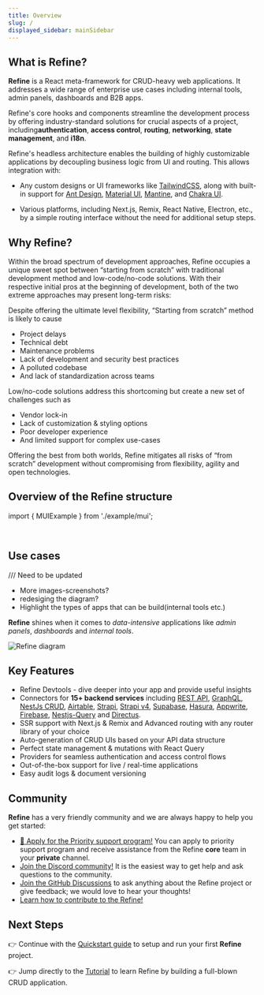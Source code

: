 ```yaml
---
title: Overview
slug: /
displayed_sidebar: mainSidebar
---
```


## What is Refine?

**Refine** is a React meta-framework for CRUD-heavy web applications. It addresses a wide range of enterprise use cases including internal tools, admin panels, dashboards and B2B apps.

Refine's core hooks and components streamline the development process by offering industry-standard solutions for crucial aspects of a project, including**authentication**, **access control**, **routing**, **networking**, **state management**, and **i18n**.

Refine's headless architecture enables the building of highly customizable applications by decoupling business logic from UI and routing. This allows integration with:

- Any custom designs or UI frameworks like [TailwindCSS](https://tailwindcss.com/), along with built-in support for [Ant Design](https://ant.design/), [Material UI](https://mui.com/material-ui/getting-started/overview/), [Mantine](https://mantine.dev/), and [Chakra UI](https://chakra-ui.com/).

- Various platforms, including Next.js, Remix, React Native, Electron, etc., by a simple routing interface without the need for additional setup steps.

## Why Refine?

Within the broad spectrum of development approaches, Refine occupies a unique sweet spot between “starting from scratch” with traditional development method and low-code/no-code solutions. With their respective initial pros at the beginning of development, both of the two extreme approaches may present long-term risks:

Despite offering the ultimate level flexibility, “Starting from scratch” method is likely to cause

- Project delays
- Technical debt
- Maintenance problems
- Lack of development and security best practices
- A polluted codebase
- And lack of standardization across teams

Low/no-code solutions address this shortcoming but create a new set of challenges such as

- Vendor lock-in
- Lack of customization & styling options
- Poor developer experience
- And limited support for complex use-cases

Offering the best from both worlds, Refine mitigates all risks of “from scratch” development without compromising from flexibility, agility and open technologies.

## Overview of the Refine structure

import { MUIExample } from './example/mui';

<MUIExample />

<br/>

## Use cases

/// Need to be updated

- More images-screenshots?
- redesiging the diagram?
- Highlight the types of apps that can be build(internal tools etc.)

**Refine** shines when it comes to _data-intensive_ applications like _admin panels_, _dashboards_ and _internal tools_.

<img src="https://refine.ams3.cdn.digitaloceanspaces.com/website/static/img/diagram.png" alt="Refine diagram" />

## Key Features

- Refine Devtools - dive deeper into your app and provide useful insights
- Connectors for **15+ backend services** including [REST API](https://github.com/refinedev/refine/tree/master/packages/simple-rest), [GraphQL](https://github.com/refinedev/refine/tree/master/packages/graphql), [NestJs CRUD](https://github.com/refinedev/refine/tree/master/packages/nestjsx-crud), [Airtable](https://github.com/refinedev/refine/tree/master/packages/airtable), [Strapi](https://github.com/refinedev/refine/tree/master/packages/strapi), [Strapi v4](https://github.com/refinedev/refine/tree/master/packages/strapi-v4), [Supabase](https://github.com/refinedev/refine/tree/master/packages/supabase), [Hasura](https://github.com/refinedev/refine/tree/master/packages/hasura), [Appwrite](https://github.com/refinedev/refine/tree/master/packages/appwrite), [Firebase](https://firebase.google.com/), [Nestjs-Query](https://github.com/refinedev/refine/tree/master/packages/nestjs-query) and [Directus](https://directus.io/).
- SSR support with Next.js & Remix and Advanced routing with any router library of your choice
- Auto-generation of CRUD UIs based on your API data structure
- Perfect state management & mutations with React Query
- Providers for seamless authentication and access control flows
- Out-of-the-box support for live / real-time applications
- Easy audit logs & document versioning

## Community

**Refine** has a very friendly community and we are always happy to help you get started:

- [🌟 Apply for the Priority support program!](https://s.refine.dev/enterprise) You can apply to priority support program and receive assistance from the Refine **core** team in your **private** channel.
- [Join the Discord community!](https://discord.gg/refine) It is the easiest way to get help and ask questions to the community.
- [Join the GitHub Discussions](https://github.com/refinedev/refine/discussions) to ask anything about the Refine project or give feedback; we would love to hear your thoughts!
- [Learn how to contribute to the Refine!](/docs/guides-concepts/contributing/)

## Next Steps

👉 Continue with the [Quickstart guide](/docs/getting-started/quickstart/) to setup and run your first **Refine** project.

👉 Jump directly to the [Tutorial](/tutorial) to learn Refine by building a full-blown CRUD application.
